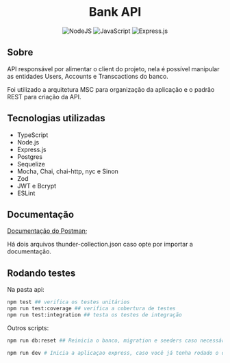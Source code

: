 
<h1 align="center"> Bank API </h1>

<div align="center">

![NodeJS](https://img.shields.io/badge/node.js-6DA55F?style=for-the-badge&logo=node.js&logoColor=white)
![JavaScript](https://img.shields.io/badge/typescript-%23323330.svg?style=for-the-badge&logo=typescript&logoColor=%23F7DF1E)
![Express.js](https://img.shields.io/badge/express.js-%23404d59.svg?style=for-the-badge&logo=express&logoColor=%2361DAFB)


</div>

## Sobre

API responsável por alimentar o client do projeto, nela é possível manipular as entidades Users, Accounts e Transcactions do banco.

Foi  utilizado a arquitetura MSC para organização da aplicação e o padrão REST para criação da API.

## Tecnologias utilizadas

- TypeScript
- Node.js
- Express.js
- Postgres
- Sequelize
- Mocha, Chai, chai-http, nyc e Sinon
- Zod
- JWT e Bcrypt
- ESLint

## Documentação

[Documentação do Postman](https://www.postman.com/cloudy-satellite-23795/workspace/ngcash/request/24296482-d918d55f-9be7-4f8f-8d91-c170c15980bc);

Há dois arquivos thunder-collection.json caso opte por importar a documentação.

## Rodando testes

Na pasta api:

```bash
npm test ## verifica os testes unitários
npm run test:coverage ## verifica a cobertura de testes
npm run test:integration ## testa os testes de integração
```

Outros scripts:

```bash
npm run db:reset ## Reinicia o banco, migration e seeders caso necessário

npm run dev # Inicia a aplicaçao express, caso você já tenha rodado o docker-compose esse comando não irá funcionar
